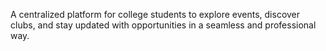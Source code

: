 A centralized platform for college students to explore events, discover clubs, and stay updated with opportunities in a seamless and professional way.
